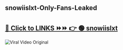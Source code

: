 
 ## snowiislxt-Only-Fans-Leaked

# <h2><a href="https://clipsfans.com/snowiislxt&ref=git">🔗 Click to LINKS ⏩⏩ 👉 🟢 snowiislxt </a></h2>

<a href="https://clipsfans.com/snowiislxt&ref=git" rel="nofollow" data-target="animated-image.originalLink"><img src="https://i.ibb.co.com/xMMVF88/686577567.gif" alt="Viral Video Original" style="max-width: 100%; display: inline-block;" data-target="animated-image.originalImage"></a>
